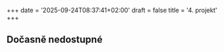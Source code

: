 +++
date = '2025-09-24T08:37:41+02:00'
draft = false
title = '4. projekt'
+++

## Dočasně nedostupné